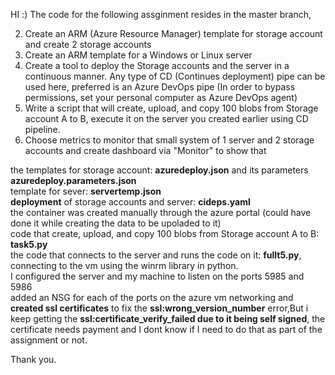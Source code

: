 HI :)
The code for the following assginment resides in the master branch,

2. Create an ARM (Azure Resource Manager) template for storage account and create 2 storage accounts
3. Create an ARM template for a Windows or Linux server
4. Create a tool to deploy the Storage accounts and the server in a continuous manner. Any type of CD (Continues deployment) pipe can be used here, preferred is an Azure DevOps pipe (In order to bypass permissions, set your personal computer as Azure DevOps agent)
5. Write a script that will create, upload, and copy 100 blobs from Storage account A to B, execute it on the server you created earlier using CD pipeline.
6. Choose metrics to monitor that small system of 1 server and 2 storage accounts   and create dashboard via "Monitor" to show that

the templates for storage account: **azuredeploy.json** and its parameters **azuredeploy.parameters.json**\
template for sever: **servertemp.json**\
**deployment** of storage accounts and server: **cideps.yaml**\
the container was created manually through the azure portal (could have done it while creating the data to be upoladed to it)\
code that create, upload, and copy 100 blobs from Storage account A to B: **task5.py**\
the code that connects to the server and runs the code on it: **fullt5.py**, connecting to the vm using the winrm library in python.\
    I configured the server and my machine to listen on the ports 5985 and 5986\
    added an NSG for each of the ports on the azure vm networking and **created ssl certificates** to fix the **ssl:wrong_version_number** error,But i keep getting the **ssl:certificate_verify_failed due to it being self signed**\, the certificate needs payment and I dont know if I need to do that as part of the assignment or not.

Thank you.
